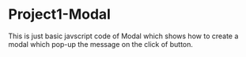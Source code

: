 # Project1-Modal
This is just basic javscript code of Modal which shows how to create a modal which pop-up the message on the click of button.
